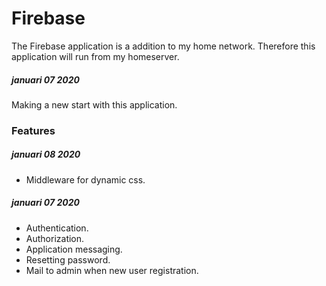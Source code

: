 # Firebase

The Firebase application is a addition to my home network. Therefore this application will run from my homeserver.

##### januari 07 2020
Making a new start with this application.

### Features
##### januari 08 2020
* Middleware for dynamic css.

##### januari 07 2020
* Authentication.
* Authorization.
* Application messaging.
* Resetting password.
* Mail to admin when new user registration.